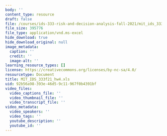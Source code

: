 ```yaml
---
body: ''
content_type: resource
draft: false
file: /courses/ids-333-risk-and-decision-analysis-fall-2021/mit_ids_333f21_hw4.xls
file_size: 395776
file_type: application/vnd.ms-excel
hide_download: true
hide_download_original: null
image_metadata:
  caption: ''
  credit: ''
  image-alt: ''
learning_resource_types: []
license: https://creativecommons.org/licenses/by-nc-sa/4.0/
resourcetype: Document
title: MIT_IDS_333f21_hw4.xls
uid: 92b56a98-393e-46d5-9c11-967f0b4391bf
video_files:
  video_captions_file: ''
  video_thumbnail_file: ''
  video_transcript_file: ''
video_metadata:
  video_speakers: ''
  video_tags: ''
  youtube_description: ''
  youtube_id: ''
---
```

